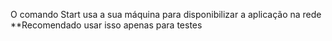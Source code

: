 O comando Start usa a sua máquina para disponibilizar a aplicação na rede \*\*Recomendado usar isso apenas para testes
